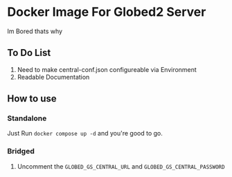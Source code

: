 # Docker Image For Globed2 Server

Im Bored thats why

## To Do List

1. Need to make central-conf.json configureable via Environment
2. Readable Documentation

## How to use

### Standalone
Just Run `docker compose up -d` and you're good to go.

### Bridged
1. Uncomment the `GLOBED_GS_CENTRAL_URL` and `GLOBED_GS_CENTRAL_PASSWORD`